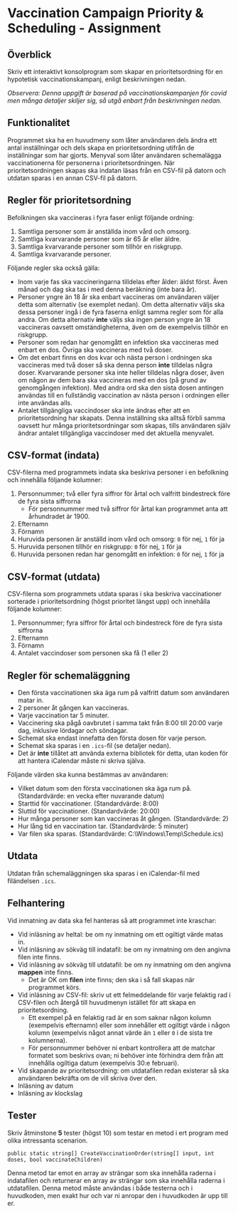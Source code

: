 # Vaccination Campaign Priority & Scheduling - Assignment

## Överblick
Skriv ett interaktivt konsolprogram som skapar en prioritetsordning för en hypotetisk vaccinationskampanj, enligt beskrivningen nedan.

*Observera: Denna uppgift är baserad på vaccinationskampanjen för covid men många detaljer skiljer sig, så utgå enbart från beskrivningen nedan.*

## Funktionalitet
Programmet ska ha en huvudmeny som låter användaren dels ändra ett antal inställningar och dels skapa en prioritetsordning utifrån de inställningar som har gjorts. Menyval som låter användaren schemalägga vaccinationerna för personerna i prioritetsordningen. När prioritetsordningen skapas ska indatan läsas från en CSV-fil på datorn och utdatan sparas i en annan CSV-fil på datorn. 

## Regler för prioritetsordning
Befolkningen ska vaccineras i fyra faser enligt följande ordning:

1. Samtliga personer som är anställda inom vård och omsorg.
2. Samtliga kvarvarande personer som är 65 år eller äldre.
3. Samtliga kvarvarande personer som tillhör en riskgrupp.
4. Samtliga kvarvarande personer.

Följande regler ska också gälla:

- Inom varje fas ska vaccineringarna tilldelas efter ålder: äldst först. Även månad och dag ska tas i med denna beräkning (inte bara år).
- Personer yngre än 18 år ska enbart vaccineras om användaren väljer detta som alternativ (se exemplet nedan). Om detta alternativ väljs ska dessa personer ingå i de fyra faserna enligt samma regler som för alla andra. Om detta alternativ **inte** väljs ska ingen person yngre än 18 vaccineras oavsett omständigheterna, även om de exempelvis tillhör en riskgrupp.
- Personer som redan har genomgått en infektion ska vaccineras med enbart en dos. Övriga ska vaccineras med två doser.
- Om det enbart finns en dos kvar och nästa person i ordningen ska vaccineras med två doser så ska denna person **inte** tilldelas några doser. Kvarvarande personer ska inte heller tilldelas några doser, även om någon av dem bara ska vaccineras med en dos (på grund av genomgången infektion). Med andra ord ska den sista dosen antingen användas till en fullständig vaccination av nästa person i ordningen eller inte användas alls.
- Antalet tillgängliga vaccindoser ska inte ändras efter att en prioritetsordning har skapats. Denna inställning ska alltså förbli samma oavsett hur många prioritetsordningar som skapas, tills användaren själv ändrar antalet tillgängliga vaccindoser med det aktuella menyvalet.

## CSV-format (indata)
CSV-filerna med programmets indata ska beskriva personer i en befolkning och innehålla följande kolumner:

1. Personnummer; två eller fyra siffror för årtal och valfritt bindestreck före de fyra sista siffrorna
    - För personnummer med två siffror för årtal kan programmet anta att århundradet är 1900.
2. Efternamn
3. Förnamn
4. Huruvida personen är anställd inom vård och omsorg: `0` för nej, `1` för ja
5. Huruvida personen tillhör en riskgrupp: `0` för nej, `1` för ja
6. Huruvida personen redan har genomgått en infektion: `0` för nej, `1` för ja

## CSV-format (utdata)
CSV-filerna som programmets utdata sparas i ska beskriva vaccinationer sorterade i prioritetsordning (högst prioritet längst upp) och innehålla följande kolumner:

1. Personnummer; fyra siffror för årtal och bindestreck före de fyra sista siffrorna
2. Efternamn
3. Förnamn
4. Antalet vaccindoser som personen ska få (1 eller 2)

## Regler för schemaläggning
- Den första vaccinationen ska äga rum på valfritt datum som användaren matar in.
- 2 personer åt gången kan vaccineras.
- Varje vaccination tar 5 minuter.
- Vaccinering ska pågå oavbrutet i samma takt från 8:00 till 20:00 varje dag, inklusive lördagar och söndagar.
- Schemat ska endast innefatta den första dosen för varje person.
- Schemat ska sparas i en `.ics`-fil (se detaljer nedan).
- Det är **inte** tillåtet att använda externa bibliotek för detta, utan koden för att hantera iCalendar måste ni skriva själva.

Följande värden ska kunna bestämmas av användaren:

- Vilket datum som den första vaccinationen ska äga rum på. (Standardvärde: en vecka efter nuvarande datum)
- Starttid för vaccinationer. (Standardvärde: 8:00)
- Sluttid för vaccinationer. (Standardvärde: 20:00)
- Hur många personer som kan vaccineras åt gången. (Standardvärde: 2)
- Hur lång tid en vaccination tar. (Standardvärde: 5 minuter)
- Var filen ska sparas. (Standardvärde: C:\Windows\Temp\Schedule.ics)
  
## Utdata
Utdatan från schemaläggningen ska sparas i en iCalendar-fil med filändelsen `.ics`.

## Felhantering
Vid inmatning av data ska fel hanteras så att programmet inte kraschar:

- Vid inläsning av heltal: be om ny inmatning om ett ogiltigt värde matas in.
- Vid inläsning av sökväg till indatafil: be om ny inmatning om den angivna filen inte finns.
- Vid inläsning av sökväg till utdatafil: be om ny inmatning om den angivna **mappen** inte finns.
    - Det är OK om **filen** inte finns; den ska i så fall skapas när programmet körs.
- Vid inläsning av CSV-fil: skriv ut ett felmeddelande för varje felaktig rad i CSV-filen och återgå till huvudmenyn istället för att skapa en prioritetsordning.
    - Ett exempel på en felaktig rad är en som saknar någon kolumn (exempelvis efternamn) eller som innehåller ett ogiltigt värde i någon kolumn (exempelvis något annat värde än `1` eller `0` i de sista tre kolumnerna).
    - För personnummer behöver ni enbart kontrollera att de matchar formatet som beskrivs ovan; ni behöver inte förhindra dem från att innehålla ogiltiga datum (exempelvis 30:e februari).
- Vid skapande av prioritetsordning: om utdatafilen redan existerar så ska användaren bekräfta om de vill skriva över den.
- Inläsning av datum
- Inläsning av klockslag

## Tester
Skriv åtminstone **5** tester (högst 10) som testar en metod i ert program med olika intressanta scenarion.

`public static string[] CreateVaccinationOrder(string[] input, int doses, bool vaccinateChildren)`

Denna metod tar emot en array av strängar som ska innehålla raderna i indatafilen och returnerar en array av strängar som ska innehålla raderna i utdatafilen. Denna metod måste användas i både testerna och i huvudkoden, men exakt hur och var ni anropar den i huvudkoden är upp till er.
